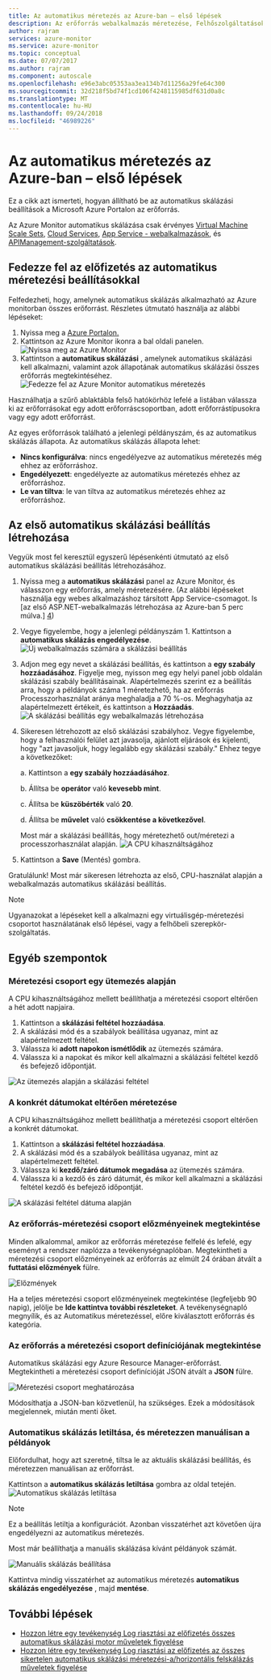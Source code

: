 ```yaml
---
title: Az automatikus méretezés az Azure-ban – első lépések
description: Az erőforrás webalkalmazás méretezése, Felhőszolgáltatások, virtuális gép vagy virtuálisgép-méretezési csoport beállítása az Azure-ban.
author: rajram
services: azure-monitor
ms.service: azure-monitor
ms.topic: conceptual
ms.date: 07/07/2017
ms.author: rajram
ms.component: autoscale
ms.openlocfilehash: e96e3abc05353aa3ea134b7d11256a29fe64c300
ms.sourcegitcommit: 32d218f5bd74f1cd106f4248115985df631d0a8c
ms.translationtype: MT
ms.contentlocale: hu-HU
ms.lasthandoff: 09/24/2018
ms.locfileid: "46989226"
---
```

# <a name="get-started-with-autoscale-in-azure"></a>Az automatikus méretezés az Azure-ban – első lépések
Ez a cikk azt ismerteti, hogyan állítható be az automatikus skálázási beállítások a Microsoft Azure Portalon az erőforrás.

Az Azure Monitor automatikus skálázása csak érvényes [Virtual Machine Scale Sets](https://azure.microsoft.com/services/virtual-machine-scale-sets/), [Cloud Services](https://azure.microsoft.com/services/cloud-services/), [App Service - webalkalmazások](https://azure.microsoft.com/services/app-service/web/), és [APIManagement-szolgáltatások](https://docs.microsoft.com/azure/api-management/api-management-key-concepts).

## <a name="discover-the-autoscale-settings-in-your-subscription"></a>Fedezze fel az előfizetés az automatikus méretezési beállításokkal
Felfedezheti, hogy, amelynek automatikus skálázás alkalmazható az Azure monitorban összes erőforrást. Részletes útmutató használja az alábbi lépéseket:

1. Nyissa meg a [Azure Portalon.][1]
1. Kattintson az Azure Monitor ikonra a bal oldali panelen.
  ![Nyissa meg az Azure Monitor][2]
1. Kattintson a **automatikus skálázási** , amelynek automatikus skálázási kell alkalmazni, valamint azok állapotának automatikus skálázási összes erőforrás megtekintéséhez.
  ![Fedezze fel az Azure Monitor automatikus méretezés][3]

Használhatja a szűrő ablaktábla felső hatókörhöz lefelé a listában válassza ki az erőforrásokat egy adott erőforráscsoportban, adott erőforrástípusokra vagy egy adott erőforrást.

Az egyes erőforrások található a jelenlegi példányszám, és az automatikus skálázás állapota. Az automatikus skálázás állapota lehet:

- **Nincs konfigurálva**: nincs engedélyezve az automatikus méretezés még ehhez az erőforráshoz.
- **Engedélyezett**: engedélyezte az automatikus méretezés ehhez az erőforráshoz.
- **Le van tiltva**: le van tiltva az automatikus méretezés ehhez az erőforráshoz.

## <a name="create-your-first-autoscale-setting"></a>Az első automatikus skálázási beállítás létrehozása

Vegyük most fel keresztül egyszerű lépésenkénti útmutató az első automatikus skálázási beállítás létrehozásához.

1. Nyissa meg a **automatikus skálázási** panel az Azure Monitor, és válasszon egy erőforrás, amely méretezésére. (Az alábbi lépéseket használja egy webes alkalmazáshoz társított App Service-csomagot. Is [az első ASP.NET-webalkalmazás létrehozása az Azure-ban 5 perc múlva.] [4])
1. Vegye figyelembe, hogy a jelenlegi példányszám 1. Kattintson a **automatikus skálázás engedélyezése**.
  ![Új webalkalmazás számára a skálázási beállítás][5]
1. Adjon meg egy nevet a skálázási beállítás, és kattintson a **egy szabály hozzáadásához**. Figyelje meg, nyisson meg egy helyi panel jobb oldalán skálázási szabály beállításainak. Alapértelmezés szerint ez a beállítás arra, hogy a példányok száma 1 méretezhető, ha az erőforrás Processzorhasználat aránya meghaladja a 70 %-os. Meghagyhatja az alapértelmezett értékeit, és kattintson a **Hozzáadás**.
  ![A skálázási beállítás egy webalkalmazás létrehozása][6]
1. Sikeresen létrehozott az első skálázási szabályhoz. Vegye figyelembe, hogy a felhasználói felület azt javasolja, ajánlott eljárások és kijelenti, hogy "azt javasoljuk, hogy legalább egy skálázási szabály." Ehhez tegye a következőket:

    a. Kattintson a **egy szabály hozzáadásához**.

    b. Állítsa be **operátor** való **kevesebb mint**.

    c. Állítsa be **küszöbérték** való **20**.

    d. Állítsa be **művelet** való **csökkentése a következővel**.

   Most már a skálázási beállítás, hogy méretezhető out/méretezi a processzorhasználat alapján.
   ![A CPU kihasználtságához][8]
1. Kattintson a **Save** (Mentés) gombra.

Gratulálunk! Most már sikeresen létrehozta az első, CPU-használat alapján a webalkalmazás automatikus skálázási beállítás.

> [!NOTE]
> Ugyanazokat a lépéseket kell a alkalmazni egy virtuálisgép-méretezési csoportot használatának első lépései, vagy a felhőbeli szerepkör-szolgáltatás.

## <a name="other-considerations"></a>Egyéb szempontok
### <a name="scale-based-on-a-schedule"></a>Méretezési csoport egy ütemezés alapján
A CPU kihasználtságához mellett beállíthatja a méretezési csoport eltérően a hét adott napjaira.

1. Kattintson a **skálázási feltétel hozzáadása**.
1. A skálázási mód és a szabályok beállítása ugyanaz, mint az alapértelmezett feltétel.
1. Válassza ki **adott napokon ismétlődik** az ütemezés számára.
1. Válassza ki a napokat és mikor kell alkalmazni a skálázási feltétel kezdő és befejező időpontját.

![Az ütemezés alapján a skálázási feltétel][9]
### <a name="scale-differently-on-specific-dates"></a>A konkrét dátumokat eltérően méretezése
A CPU kihasználtságához mellett beállíthatja a méretezési csoport eltérően a konkrét dátumokat.

1. Kattintson a **skálázási feltétel hozzáadása**.
1. A skálázási mód és a szabályok beállítása ugyanaz, mint az alapértelmezett feltétel.
1. Válassza ki **kezdő/záró dátumok megadása** az ütemezés számára.
1. Válassza ki a kezdő és záró dátumát, és mikor kell alkalmazni a skálázási feltétel kezdő és befejező időpontját.

![A skálázási feltétel dátuma alapján][10]

### <a name="view-the-scale-history-of-your-resource"></a>Az erőforrás-méretezési csoport előzményeinek megtekintése
Minden alkalommal, amikor az erőforrás méretezése felfelé és lefelé, egy eseményt a rendszer naplózza a tevékenységnaplóban. Megtekintheti a méretezési csoport előzményeinek az erőforrás az elmúlt 24 órában átvált a **futtatási előzmények** fülre.

![Előzmények][11]

Ha a teljes méretezési csoport előzményeinek megtekintése (legfeljebb 90 napig), jelölje be **Ide kattintva további részleteket**. A tevékenységnapló megnyílik, és az Automatikus méretezéssel, előre kiválasztott erőforrás és kategória.

### <a name="view-the-scale-definition-of-your-resource"></a>Az erőforrás a méretezési csoport definíciójának megtekintése
Automatikus skálázási egy Azure Resource Manager-erőforrást. Megtekintheti a méretezési csoport definícióját JSON átvált a **JSON** fülre.

![Méretezési csoport meghatározása][12]

Módosíthatja a JSON-ban közvetlenül, ha szükséges. Ezek a módosítások megjelennek, miután menti őket.

### <a name="disable-autoscale-and-manually-scale-your-instances"></a>Automatikus skálázás letiltása, és méretezzen manuálisan a példányok
Előfordulhat, hogy azt szeretné, tiltsa le az aktuális skálázási beállítás, és méretezzen manuálisan az erőforrást.

Kattintson a **automatikus skálázás letiltása** gombra az oldal tetején.
![Automatikus skálázás letiltása][13]

> [!NOTE]
> Ez a beállítás letiltja a konfigurációt. Azonban visszatérhet azt követően újra engedélyezni az automatikus méretezés.

Most már beállíthatja a manuális skálázása kívánt példányok számát.

![Manuális skálázás beállítása][14]

Kattintva mindig visszatérhet az automatikus méretezés **automatikus skálázás engedélyezése** , majd **mentése**.

## <a name="next-steps"></a>További lépések
- [Hozzon létre egy tevékenység Log riasztási az előfizetés összes automatikus skálázási motor műveletek figyelése](https://github.com/Azure/azure-quickstart-templates/tree/master/monitor-autoscale-alert)
- [Hozzon létre egy tevékenység Log riasztási az előfizetés az összes sikertelen automatikus skálázási méretezési-a/horizontális felskálázás műveletek figyelése](https://github.com/Azure/azure-quickstart-templates/tree/master/monitor-autoscale-failed-alert)

<!--Reference-->
[1]:https://portal.azure.com
[2]: ./media/monitoring-autoscale-get-started/azure-monitor-launch.png
[3]: ./media/monitoring-autoscale-get-started/discover-autoscale-azure-monitor.png
[4]: https://docs.microsoft.com/azure/app-service/app-service-web-get-started-dotnet
[5]: ./media/monitoring-autoscale-get-started/scale-setting-new-web-app.png
[6]: ./media/monitoring-autoscale-get-started/create-scale-setting-web-app.png
[7]: ./media/monitoring-autoscale-get-started/scale-in-recommendation.png
[8]: ./media/monitoring-autoscale-get-started/scale-based-on-cpu.png
[9]: ./media/monitoring-autoscale-get-started/scale-condition-schedule.png
[10]: ./media/monitoring-autoscale-get-started/scale-condition-dates.png
[11]: ./media/monitoring-autoscale-get-started/scale-history.png
[12]: ./media/monitoring-autoscale-get-started/scale-definition-json.png
[13]: ./media/monitoring-autoscale-get-started/disable-autoscale.png
[14]: ./media/monitoring-autoscale-get-started/set-manualscale.png
